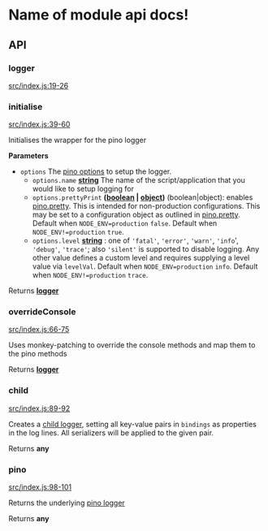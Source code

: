 # Name of module api docs!

## API

<!-- Generated by documentation.js. Update this documentation by updating the source code. -->

### logger

[src/index.js:19-26](https://github.com/KrimzenNinja/krimzen-ninja-logging/blob/fbd170f5d595d1d804feb3a6166ea6653c02ee32/src/index.js#L19-L26 "Source code on GitHub")

### initialise

[src/index.js:39-60](https://github.com/KrimzenNinja/krimzen-ninja-logging/blob/fbd170f5d595d1d804feb3a6166ea6653c02ee32/src/index.js#L39-L60 "Source code on GitHub")

Initialises the wrapper for the pino logger

**Parameters**

-   `options`  The [pino options](https://github.com/pinojs/pino/blob/HEAD/docs/API.md#parameters) to setup the logger.
    -   `options.name` **[string](https://developer.mozilla.org/en-US/docs/Web/JavaScript/Reference/Global_Objects/String)** The name of the script/application that you would like to setup logging for
    -   `options.prettyPrint` **([boolean](https://developer.mozilla.org/en-US/docs/Web/JavaScript/Reference/Global_Objects/Boolean) \| [object](https://developer.mozilla.org/en-US/docs/Web/JavaScript/Reference/Global_Objects/Object))** (boolean|object): enables [pino.pretty](#pretty). This is intended for non-production configurations.
        This may be set to a configuration object as outlined in [pino.pretty](#pretty). Default when `NODE_ENV=production` `false`. Default when `NODE_ENV!=production` `true`.
    -   `options.level` **[string](https://developer.mozilla.org/en-US/docs/Web/JavaScript/Reference/Global_Objects/String)** : one of `'fatal'`, `'error'`, `'warn'`, `'info`', `'debug'`, `'trace'`;
        also `'silent'` is supported to disable logging. Any other value  defines a custom level and requires supplying a
        level value via `levelVal`. Default when `NODE_ENV=production` `info`. Default when `NODE_ENV!=production` `trace`.

Returns **[logger](#logger)** 

### overrideConsole

[src/index.js:66-75](https://github.com/KrimzenNinja/krimzen-ninja-logging/blob/fbd170f5d595d1d804feb3a6166ea6653c02ee32/src/index.js#L66-L75 "Source code on GitHub")

Uses monkey-patching to override the console methods and map them to the pino methods

Returns **[logger](#logger)** 

### child

[src/index.js:89-92](https://github.com/KrimzenNinja/krimzen-ninja-logging/blob/fbd170f5d595d1d804feb3a6166ea6653c02ee32/src/index.js#L89-L92 "Source code on GitHub")

Creates a [child logger](https://github.com/pinojs/pino/blob/HEAD/docs/API.md#child),
setting all key-value pairs in `bindings` as properties
in the log lines. All serializers will be applied to the given pair.

Returns **any** 

### pino

[src/index.js:98-101](https://github.com/KrimzenNinja/krimzen-ninja-logging/blob/fbd170f5d595d1d804feb3a6166ea6653c02ee32/src/index.js#L98-L101 "Source code on GitHub")

Returns the underlying [pino logger](https://github.com/pinojs/pino)

Returns **any** 
